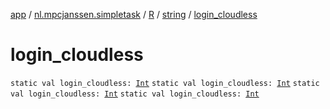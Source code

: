 [app](../../../index.md) / [nl.mpcjanssen.simpletask](../../index.md) / [R](../index.md) / [string](index.md) / [login_cloudless](.)

# login_cloudless

`static val login_cloudless: `[`Int`](https://kotlinlang.org/api/latest/jvm/stdlib/kotlin/-int/index.html)
`static val login_cloudless: `[`Int`](https://kotlinlang.org/api/latest/jvm/stdlib/kotlin/-int/index.html)
`static val login_cloudless: `[`Int`](https://kotlinlang.org/api/latest/jvm/stdlib/kotlin/-int/index.html)
`static val login_cloudless: `[`Int`](https://kotlinlang.org/api/latest/jvm/stdlib/kotlin/-int/index.html)